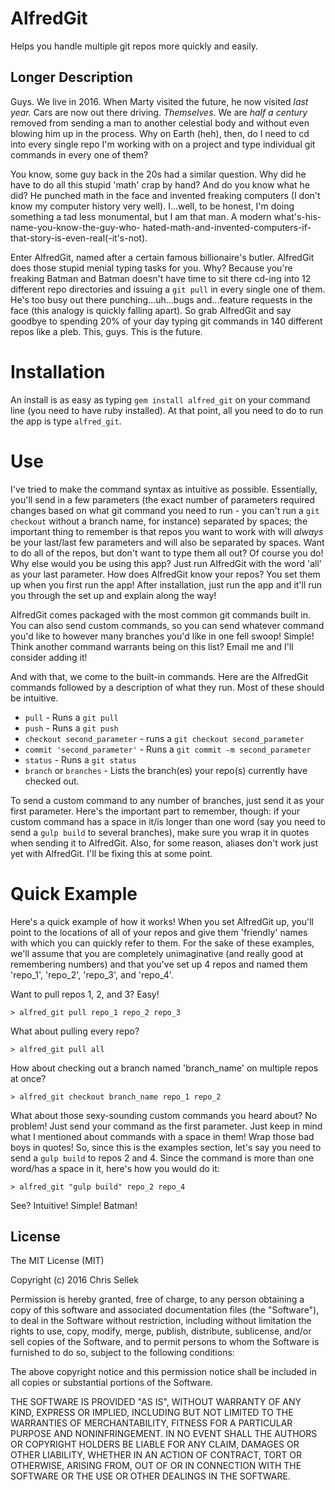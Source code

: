 # AlfredGit
Helps you handle multiple git repos more quickly and easily.

## Longer Description
Guys. We live in 2016. When Marty visited the future, he now visited *last
year.* Cars are now out there driving. *Themselves*. We are *half a
century* removed from sending a man to another celestial body and without even
blowing him up in the process. Why on Earth (heh), then, do I need to cd into
every single repo I'm working with on a project and type individual git commands
in every one of them?

You know, some guy back in the 20s had a similar question. Why did he have to
do all this stupid 'math' crap by hand? And do you know what he did? He punched
math in the face and invented freaking computers (I don't know my computer
history very well). I...well, to be honest, I'm doing something a tad less
monumental, but I am that man. A modern what's-his-name-you-know-the-guy-who-
hated-math-and-invented-computers-if-that-story-is-even-real(-it's-not).

Enter AlfredGit, named after a certain famous billionaire's butler. AlfredGit does
those stupid menial typing tasks for you. Why? Because you're freaking Batman
and Batman doesn't have time to sit there cd-ing into 12 different repo
directories and issuing a `git pull` in every single one of them. He's too
busy out there punching...uh...bugs and...feature requests in the face (this
analogy is quickly falling apart). So grab AlfredGit and say goodbye to
spending 20% of your day typing git commands in 140 different repos like a
pleb. This, guys. This is the future.

# Installation

An install is as easy as typing `gem install alfred_git` on your command line
(you need to have ruby installed). At that point, all you need to do to run
the app is type `alfred_git`.

# Use

I've tried to make the command syntax as intuitive as possible. Essentially,
you'll send in a few parameters (the exact number of parameters required
changes based on what git command you need to run - you can't run a `git
checkout` without a branch name, for instance) separated by spaces; the 
important thing to remember is that repos you want to work with will *always* be
your last/last few parameters and will also be separated by spaces. Want to do
all of the repos, but don't want to type them all out? Of course you do! Why
else would you be using this app? Just run AlfredGit with the word 'all' as
your last parameter. How does AlfredGit know your repos? You set them up when
you first run the app! After installation, just run the app and it'll run you
through the set up and explain along the way!

AlfredGit comes packaged with the most common git commands built in. You can also
send custom commands, so you can send whatever command you'd like to however many
branches you'd like in one fell swoop! Simple! Think another command warrants
being on this list? Email me and I'll consider adding it!

And with that, we come to the built-in commands. Here are the AlfredGit commands
followed by a description of what they run. Most of these should be intuitive.

* `pull` - Runs a `git pull`
* `push` - Runs a `git push`
* `checkout second_parameter` - runs a `git checkout second_parameter`
* `commit 'second_parameter'` - Runs a `git commit -m second_parameter`
* `status` - Runs a `git status`
* `branch` or `branches` - Lists the branch(es) your repo(s) currently have
                           checked out.
                           
To send a custom command to any number of branches, just send it as your first
parameter. Here's the important part to remember, though: if your custom command
has a space in it/is longer than one word (say you need to send a `gulp build`
to several branches), make sure you wrap it in quotes when sending it to
AlfredGit. Also, for some reason, aliases don't work just yet with AlfredGit.
I'll be fixing this at some point.

# Quick Example
Here's a quick example of how it works! When you set AlfredGit up, you'll point
to the locations of all of your repos and give them 'friendly' names with which
you can quickly refer to them. For the sake of these examples, we'll assume
that you are completely unimaginative (and really good at remembering numbers)
and that you've set up 4 repos and named them 'repo_1', 'repo_2', 'repo_3',
and 'repo_4'.

Want to pull repos 1, 2, and 3? Easy!

`> alfred_git pull repo_1 repo_2 repo_3`

What about pulling every repo?

`> alfred_git pull all`

How about checking out a branch named 'branch_name' on multiple repos at once?

`> alfred_git checkout branch_name repo_1 repo_2`

What about those sexy-sounding custom commands you heard about? No problem!
Just send your command as the first parameter. Just keep in mind what I
mentioned about commands with a space in them! Wrap those bad boys in quotes!
So, since this is the examples section, let's say you need to send a `gulp
build` to repos 2 and 4. Since the command is more than one word/has a space
in it, here's how you would do it:

`> alfred_git "gulp build" repo_2 repo_4`

See? Intuitive! Simple! Batman!

## License
The MIT License (MIT)

Copyright (c) 2016 Chris Sellek

Permission is hereby granted, free of charge, to any person obtaining a copy
of this software and associated documentation files (the "Software"), to deal
in the Software without restriction, including without limitation the rights
to use, copy, modify, merge, publish, distribute, sublicense, and/or sell
copies of the Software, and to permit persons to whom the Software is
furnished to do so, subject to the following conditions:

The above copyright notice and this permission notice shall be included in all
copies or substantial portions of the Software.

THE SOFTWARE IS PROVIDED "AS IS", WITHOUT WARRANTY OF ANY KIND, EXPRESS OR
IMPLIED, INCLUDING BUT NOT LIMITED TO THE WARRANTIES OF MERCHANTABILITY,
FITNESS FOR A PARTICULAR PURPOSE AND NONINFRINGEMENT. IN NO EVENT SHALL THE
AUTHORS OR COPYRIGHT HOLDERS BE LIABLE FOR ANY CLAIM, DAMAGES OR OTHER
LIABILITY, WHETHER IN AN ACTION OF CONTRACT, TORT OR OTHERWISE, ARISING FROM,
OUT OF OR IN CONNECTION WITH THE SOFTWARE OR THE USE OR OTHER DEALINGS IN THE
SOFTWARE.